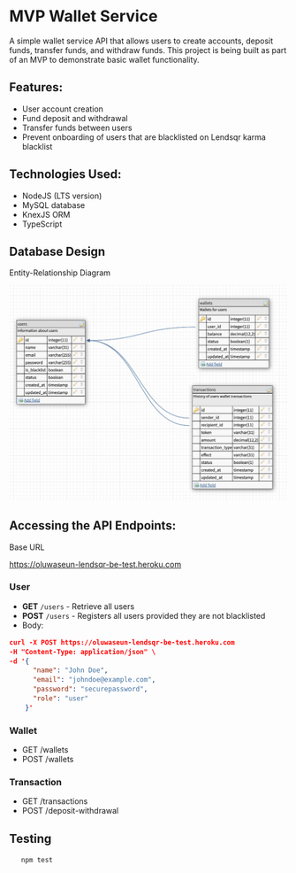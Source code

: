 # MVP Wallet Service

A simple wallet service API that allows users to create accounts, deposit funds, transfer funds, and withdraw funds. This project is being built as part of an MVP to demonstrate basic wallet functionality.

## Features:
- User account creation
- Fund deposit and withdrawal
- Transfer funds between users
- Prevent onboarding of users that are blacklisted on Lendsqr karma blacklist

## Technologies Used:
- NodeJS (LTS version)
- MySQL database
- KnexJS ORM
- TypeScript

## Database Design

Entity-Relationship Diagram

![Entity-Relationship Diagram](src/er-diagram.png)

## Accessing the API Endpoints:

Base URL

https://oluwaseun-lendsqr-be-test.heroku.com

### User
- **GET** `/users` - Retrieve all users
- **POST** `/users` - Registers all users provided they are not blacklisted
- Body:

```json
curl -X POST https://oluwaseun-lendsqr-be-test.heroku.com
-H "Content-Type: application/json" \
-d '{
      "name": "John Doe",
      "email": "johndoe@example.com",
      "password": "securepassword",
      "role": "user"
    }'
```

### Wallet
- GET /wallets
- POST /wallets

### Transaction
- GET /transactions
- POST /deposit-withdrawal

## Testing
```bash
   npm test
